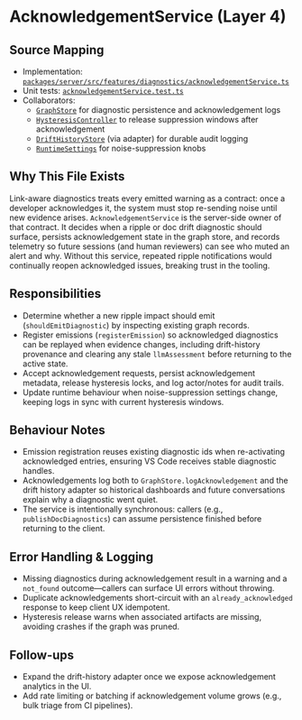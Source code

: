 # AcknowledgementService (Layer 4)

## Source Mapping
- Implementation: [`packages/server/src/features/diagnostics/acknowledgementService.ts`](../../../packages/server/src/features/diagnostics/acknowledgementService.ts)
- Unit tests: [`acknowledgementService.test.ts`](../../../packages/server/src/features/diagnostics/acknowledgementService.test.ts)
- Collaborators:
  - [`GraphStore`](../../../packages/shared/src/db/graphStore.ts) for diagnostic persistence and acknowledgement logs
  - [`HysteresisController`](../../../packages/server/src/features/diagnostics/hysteresisController.ts) to release suppression windows after acknowledgement
  - [`DriftHistoryStore`](../../../packages/server/src/telemetry/driftHistoryStore.ts) (via adapter) for durable audit logging
  - [`RuntimeSettings`](../../../packages/server/src/features/settings/settingsBridge.ts) for noise-suppression knobs

## Why This File Exists
Link-aware diagnostics treats every emitted warning as a contract: once a developer acknowledges it, the system must stop re-sending noise until new evidence arises. `AcknowledgementService` is the server-side owner of that contract. It decides when a ripple or doc drift diagnostic should surface, persists acknowledgement state in the graph store, and records telemetry so future sessions (and human reviewers) can see who muted an alert and why. Without this service, repeated ripple notifications would continually reopen acknowledged issues, breaking trust in the tooling.

## Responsibilities
- Determine whether a new ripple impact should emit (`shouldEmitDiagnostic`) by inspecting existing graph records.
- Register emissions (`registerEmission`) so acknowledged diagnostics can be replayed when evidence changes, including drift-history provenance and clearing any stale `llmAssessment` before returning to the active state.
- Accept acknowledgement requests, persist acknowledgement metadata, release hysteresis locks, and log actor/notes for audit trails.
- Update runtime behaviour when noise-suppression settings change, keeping logs in sync with current hysteresis windows.

## Behaviour Notes
- Emission registration reuses existing diagnostic ids when re-activating acknowledged entries, ensuring VS Code receives stable diagnostic handles.
- Acknowledgements log both to `GraphStore.logAcknowledgement` and the drift history adapter so historical dashboards and future conversations explain why a diagnostic went quiet.
- The service is intentionally synchronous: callers (e.g., `publishDocDiagnostics`) can assume persistence finished before returning to the client.

## Error Handling & Logging
- Missing diagnostics during acknowledgement result in a warning and a `not_found` outcome—callers can surface UI errors without throwing.
- Duplicate acknowledgements short-circuit with an `already_acknowledged` response to keep client UX idempotent.
- Hysteresis release warns when associated artifacts are missing, avoiding crashes if the graph was pruned.

## Follow-ups
- Expand the drift-history adapter once we expose acknowledgement analytics in the UI.
- Add rate limiting or batching if acknowledgement volume grows (e.g., bulk triage from CI pipelines).
